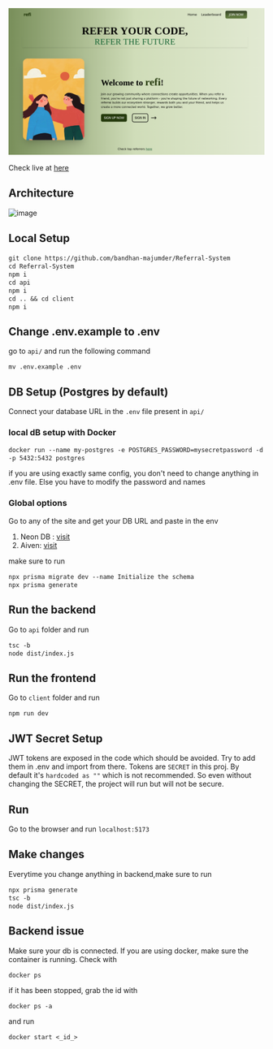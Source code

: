 ![image](image.png)

Check live at [here](https://referral-system-frontend.onrender.com/)

## Architecture
![image](https://github.com/user-attachments/assets/a9efb60d-dd43-4ee0-9a35-b59bb2ad8e6b)


## Local Setup

```
git clone https://github.com/bandhan-majumder/Referral-System
cd Referral-System
npm i
cd api
npm i
cd .. && cd client
npm i
```
## Change .env.example to .env
go to `api/` and run the following command

```
mv .env.example .env
```
## DB Setup (Postgres by default)
Connect your database URL in the `.env` file present in `api/`

### local dB setup with Docker
```
docker run --name my-postgres -e POSTGRES_PASSWORD=mysecretpassword -d -p 5432:5432 postgres
```
if you are using exactly same config, you don't need to change anything in .env file. Else you have to modify the password and names

### Global options
Go to any of the site and get your DB URL and paste in the env

1. Neon DB : [visit](neon.tech)
2. Aiven: [visit](https://aiven.io/)

make sure to run 
```
npx prisma migrate dev --name Initialize the schema
npx prisma generate
```

## Run the backend
Go to  `api` folder and run
```
tsc -b
node dist/index.js
```

## Run the frontend
Go to `client` folder and run

```
npm run dev
```

## JWT Secret Setup
JWT tokens are exposed in the code which should be avoided. Try to add them in .env and import from there. Tokens are `SECRET` in this proj. By default it's `hardcoded as ""` which is not recommended. So even without changing the SECRET, the project will run but will not be secure.

## Run
Go to the browser and run `localhost:5173`


## Make changes
Everytime you change anything in backend,make sure to run
```
npx prisma generate
tsc -b
node dist/index.js
```
## Backend issue
Make sure your db is connected. If you are using docker, make sure the container is running. Check with
```
docker ps
```
if it has been stopped, grab the id with
```
docker ps -a
```
and run
```
docker start <_id_>
```

